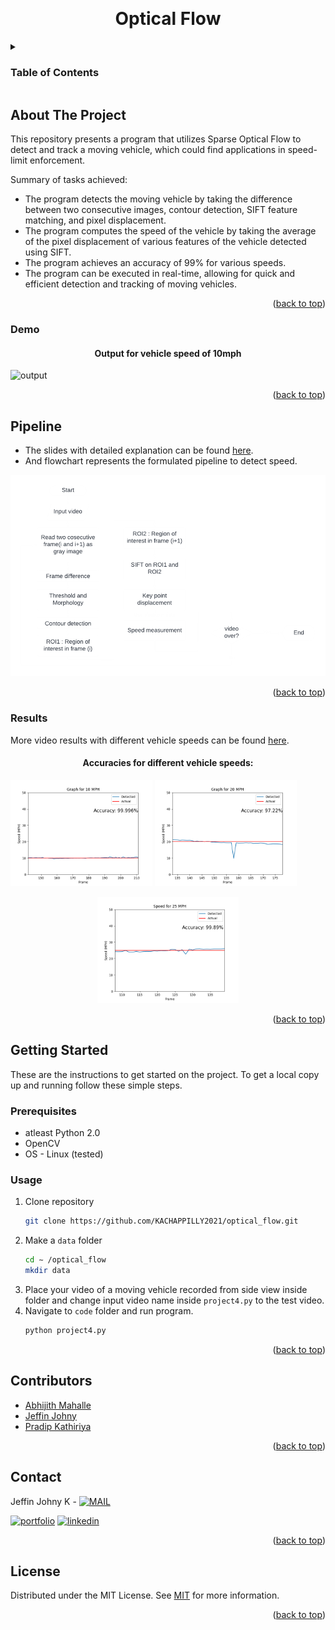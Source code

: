 <a name="readme-top"></a>

<!-- PROJECT LOGO -->
<br />
<div align="center">


  <h1 align="center">Optical Flow </h1>


</div>



<!-- TABLE OF CONTENTS -->
<details>
  <summary><h3>Table of Contents</h3></summary>
  <ol>
    <li>
      <a href="#about-the-project">About The Project</a>
      <ul>
        <li><a href="#demo">Demo</a></li>
      </ul>
    </li>
    <li>
      <a href="#pipeline">Pipeline</a>
      <ul>
        <li><a href="#results">Results</a></li>
      </ul>
    </li>
    <li>
      <a href="#getting-started">Getting Started</a>
      <ul>
        <li><a href="#prerequisites">Prerequisites</a></li>
        <li><a href="#usage">Usage</a></li>
      </ul>
    </li>
    <li><a href="#contributors">Contributors</a></li>
    <li><a href="#contact">Contact</a></li>
    <li><a href="#license">License</a></li>
  </ol>
</details>



<!-- ABOUT THE PROJECT -->
## About The Project



This repository presents a program that utilizes Sparse Optical Flow to detect and track a moving vehicle, which could find applications in speed-limit enforcement.

Summary of tasks achieved:
* The program detects the moving vehicle by taking the difference between two consecutive images, contour detection, SIFT feature matching, and pixel displacement.
* The program computes the speed of the vehicle by taking the average of the pixel displacement of various features of the vehicle detected using SIFT.
* The program achieves an accuracy of 99% for various speeds.
* The program can be executed in real-time, allowing for quick and efficient detection and tracking of moving vehicles.


<p align="right">(<a href="#readme-top">back to top</a>)</p>

### Demo

<div align="center">


  <h4 align="center">Output for vehicle speed of 10mph</h4>


</div>

<img src="https://github.com/KACHAPPILLY2021/optical_flow/blob/main/gif/output_10mph.gif?raw=true"  alt="output">
<p align="right">(<a href="#readme-top">back to top</a>)</p>



<!--Pipeline and Results -->
## Pipeline

* The slides with detailed explanation can be found [here](https://github.com/KACHAPPILLY2021/optical_flow/blob/main/presentation.pptx). 
* And flowchart represents the formulated pipeline to detect speed. 
<img src="https://github.com/KACHAPPILLY2021/optical_flow/blob/main/gif/flowchart.png?raw=true"  alt="pipeline">
<p align="right">(<a href="#readme-top">back to top</a>)</p>



### Results

More video results with different vehicle speeds can be found [here](https://github.com/KACHAPPILLY2021/optical_flow/tree/main/results).
<div align="center">


  <h4 align="center">Accuracies for different vehicle speeds:</h4>


</div>

<img src=https://github.com/KACHAPPILLY2021/optical_flow/blob/main/results/accuracy/10mph.png width=45% height=45%> <img src=https://github.com/KACHAPPILLY2021/optical_flow/blob/main/results/accuracy/20mph.png width=45% height=45%>
<p align="center">
<img src=https://github.com/KACHAPPILLY2021/optical_flow/blob/main/results/accuracy/25mph.png width=45% height=45%>
<p align="right">(<a href="#readme-top">back to top</a>)</p>


<!-- GETTING STARTED -->
## Getting Started

These are the instructions to get started on the project.
To get a local copy up and running follow these simple steps.

### Prerequisites
* atleast Python 2.0
* OpenCV
* OS - Linux (tested)


### Usage

1. Clone repository
   ```sh
   git clone https://github.com/KACHAPPILLY2021/optical_flow.git
   ```
2. Make a ```data``` folder
   ```sh
   cd ∼ /optical_flow
   mkdir data
   ```
3. Place your video of a moving vehicle recorded from side view inside folder and change input video name inside ```project4.py``` to the test video. 
4. Navigate to ```code``` folder and run program.
   ```sh
   python project4.py
   ```


<p align="right">(<a href="#readme-top">back to top</a>)</p>



<!-- CONTRIBUTORS -->
## Contributors

- [Abhijith Mahalle](https://github.com/abhijitmahalle)
- [Jeffin Johny](https://github.com/KACHAPPILLY2021)
- [Pradip Kathiriya](https://github.com/Pradip-Kathiriya)

<p align="right">(<a href="#readme-top">back to top</a>)</p>



<!-- CONTACT -->
## Contact

Jeffin Johny K - [![MAIL](https://img.shields.io/badge/Gmail-D14836?style=for-the-badge&logo=gmail&logoColor=white)](mailto:jeffinjk@umd.edu)
	
[![portfolio](https://img.shields.io/badge/my_portfolio-000?style=for-the-badge&logo=ko-fi&logoColor=white)](https://github.com/KACHAPPILLY2021)
[![linkedin](https://img.shields.io/badge/linkedin-0A66C2?style=for-the-badge&logo=linkedin&logoColor=white)](http://www.linkedin.com/in/jeffin-johny-kachappilly-0a8597136)

<p align="right">(<a href="#readme-top">back to top</a>)</p>



<!-- LICENSE -->
## License

Distributed under the MIT License. See [MIT](https://choosealicense.com/licenses/mit/) for more information.

<p align="right">(<a href="#readme-top">back to top</a>)</p>



<!-- MARKDOWN LINKS & IMAGES -->
<!-- https://www.markdownguide.org/basic-syntax/#reference-style-links -->
[contributors-shield]: https://img.shields.io/github/contributors/othneildrew/Best-README-Template.svg?style=for-the-badge
[contributors-url]: https://github.com/othneildrew/Best-README-Template/graphs/contributors
[forks-shield]: https://img.shields.io/github/forks/othneildrew/Best-README-Template.svg?style=for-the-badge
[forks-url]: https://github.com/othneildrew/Best-README-Template/network/members
[stars-shield]: https://img.shields.io/github/stars/othneildrew/Best-README-Template.svg?style=for-the-badge
[stars-url]: https://github.com/othneildrew/Best-README-Template/stargazers
[issues-shield]: https://img.shields.io/github/issues/othneildrew/Best-README-Template.svg?style=for-the-badge
[issues-url]: https://github.com/othneildrew/Best-README-Template/issues
[license-shield]: https://img.shields.io/github/license/othneildrew/Best-README-Template.svg?style=for-the-badge
[license-url]: https://github.com/othneildrew/Best-README-Template/blob/master/LICENSE.txt
[linkedin-shield]: https://img.shields.io/badge/-LinkedIn-black.svg?style=for-the-badge&logo=linkedin&colorB=555
[linkedin-url]: https://linkedin.com/in/othneildrew
[product-screenshot]: images/screenshot.png
[Next.js]: https://img.shields.io/badge/next.js-000000?style=for-the-badge&logo=nextdotjs&logoColor=white
[Next-url]: https://nextjs.org/
[React.js]: https://img.shields.io/badge/React-20232A?style=for-the-badge&logo=react&logoColor=61DAFB
[React-url]: https://reactjs.org/
[Vue.js]: https://img.shields.io/badge/Vue.js-35495E?style=for-the-badge&logo=vuedotjs&logoColor=4FC08D
[Vue-url]: https://vuejs.org/
[Angular.io]: https://img.shields.io/badge/Angular-DD0031?style=for-the-badge&logo=angular&logoColor=white
[Angular-url]: https://angular.io/
[Svelte.dev]: https://img.shields.io/badge/Svelte-4A4A55?style=for-the-badge&logo=svelte&logoColor=FF3E00
[Svelte-url]: https://svelte.dev/
[Laravel.com]: https://img.shields.io/badge/Laravel-FF2D20?style=for-the-badge&logo=laravel&logoColor=white
[Laravel-url]: https://laravel.com
[Bootstrap.com]: https://img.shields.io/badge/Bootstrap-563D7C?style=for-the-badge&logo=bootstrap&logoColor=white
[Bootstrap-url]: https://getbootstrap.com
[JQuery.com]: https://img.shields.io/badge/jQuery-0769AD?style=for-the-badge&logo=jquery&logoColor=white
[JQuery-url]: https://jquery.com
